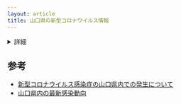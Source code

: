 ```yaml
---
layout: article
title: 山口県の新型コロナウイルス情報
---
```


<style>
body header nav ul li:nth-child(7) a{
    border-bottom: 2px solid #f44336;
}
</style>

<div id="sum"></div>
<div id="map"></div>

<details>
    <summary>詳細</summary>
    <div id="list"></div>
</details>

<script>covtablef = true</script>
<script src="https://yamaguchi-ruby.github.io/sars2-yamaguchi/table.js"></script>
<script src="https://yamaguchi-ruby.github.io/sars2-yamaguchi/active.covid19.js"></script>
<link rel="stylesheet" href="/sars2-yamaguchi/table.css">
<link href="https://fonts.googleapis.com/css2?family=Noto+Serif+JP:wght@500&display=swap" rel="stylesheet"> 

<style>
#sum span {
    color: #f44336;
    font-size: 40px;
    font-weight: bolder;
}
#sum span.number{
    font-size: 64px;
    -webkit-text-stroke: 2px #e53935;
}
#city_info{
    background-color: #212121cc;
    position: fixed;
    border-radius: 8px;
    color: #fafafa;
    padding: 8px;
}
body article table {
    table-layout: fixed;
    word-break: break-all;
    word-wrap: break-word;
}
#list{
    font-size: 12px;
    text-align: center;
}
#list ul{
    padding: 0;
}
</style>

<!-- ## 関連 -->
<!-- - [新型コロナウイルスの全国ヒートマップ](/sars2heat) -->

## 参考
- [新型コロナウイルス感染症の山口県内での発生について](https://www.pref.yamaguchi.lg.jp/cms/a10000/korona2020/202004240002.html)
- [山口県内の最新感染動向](https://yamaguchi.stopcovid19.jp/)